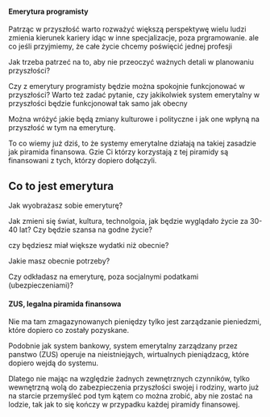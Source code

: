 #### Emerytura programisty
Patrząc w przyszłość warto rozważyć większą perspektywę
wielu ludzi zmienia kierunek kariery idąc w inne specjalizacje, poza prgramowanie.
ale co jeśli przyjmiemy, że całe życie chcemy poświęcić jednej profesji

Jak trzeba patrzeć na to, aby nie przeoczyć ważnych detali w planowaniu przyszłości? 

Czy z emerytury programisty będzie można spokojnie funkcjonować w przyszłości?
Warto też zadać pytanie, czy jakikolwiek system emerytalny w przyszłości będzie
funkcjonował tak samo jak obecny

Można wróżyć jakie będą zmiany kulturowe i polityczne i jak one wpłyną na przyszłość w tym na emeryturę.

To co wiemy już dziś, to że systemy emerytalne działają na takiej zasadzie jak piramida finansowa.
Gzie Ci którzy korzystają z tej piramidy są finansowani z tych, którzy dopiero dołączyli.


## Co to jest emerytura

Jak wyobrażasz sobie emeryturę?

Jak zmieni się świat, kultura, technolgoia, jak będzie wyglądało życie za 30-40 lat?
Czy będzie szansa na godne życie?

czy będziesz miał większe wydatki niż obecnie?

Jakie masz obecnie potrzeby?

Czy odkładasz na emeryturę, poza socjalnymi podatkami (ubezpieczeniami)?

#### ZUS, legalna piramida finansowa
Nie ma tam zmagazynowanych pieniędzy tylko jest zarządzanie pieniedzmi, które dopiero co zostały pozyskane.

Podobnie jak system bankowy, system emerytalny zarządzany przez panstwo (ZUS) operuje
na nieistniejąych, wirtualnych pieniądzacg, które dopiero wejdą do systemu.


Dlatego nie mając na względzie żadnych zewnętrznych czynników, tylko wewnętrzną wolą
do zabezpieczenia przyszłości swojej i rodziny, warto już na starcie przemyśleć
pod tym kątem co można zrobić, aby nie zostać na lodzie, tak jak to się kończy w przypadku
każdej piramidy finansowej.

 


## 


